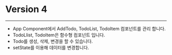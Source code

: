 # Version 4

---

-   App Component에서 AddTodo, TodoList, TodoItem 컴포넌트를 관리 합니다. 
-   TodoLlist, TodoItem은 함수형 컴포넌트 입니다. 
-   Todo를 생성, 삭제, 변경을 할 수 있습니다. 
-   setState를 이용해 데이터를 변경합니다.
